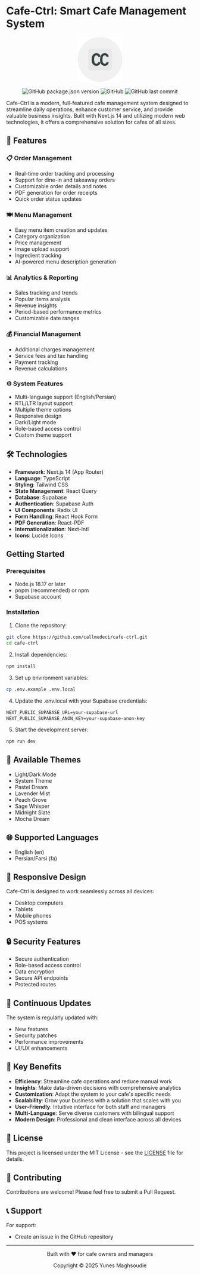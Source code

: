 # Cafe-Ctrl: Smart Cafe Management System

<div align="center">
  <img src="https://github.com/callmedeci/cafe-ctrl/blob/main/src/app/icon0.svg" alt="Cafe-Ctrl Logo" width="120" />
  
  ![GitHub package.json version](https://img.shields.io/github/package-json/v/callmedeci/cafe-ctrl)
  ![GitHub](https://img.shields.io/github/license/callmedeci/cafe-ctrl?v=1)
  ![GitHub last commit](https://img.shields.io/github/last-commit/callmedeci/cafe-ctrl)
</div>

Cafe-Ctrl is a modern, full-featured cafe management system designed to streamline daily operations, enhance customer service, and provide valuable business insights. Built with Next.js 14 and utilizing modern web technologies, it offers a comprehensive solution for cafes of all sizes.

## 🌟 Features

### 📋 Order Management

- Real-time order tracking and processing
- Support for dine-in and takeaway orders
- Customizable order details and notes
- PDF generation for order receipts
- Quick order status updates

### 🍽️ Menu Management

- Easy menu item creation and updates
- Category organization
- Price management
- Image upload support
- Ingredient tracking
- AI-powered menu description generation

### 📊 Analytics & Reporting

- Sales tracking and trends
- Popular items analysis
- Revenue insights
- Period-based performance metrics
- Customizable date ranges

### 💰 Financial Management

- Additional charges management
- Service fees and tax handling
- Payment tracking
- Revenue calculations

### ⚙️ System Features

- Multi-language support (English/Persian)
- RTL/LTR layout support
- Multiple theme options
- Responsive design
- Dark/Light mode
- Role-based access control
- Custom theme support

## 🛠️ Technologies

- **Framework**: Next.js 14 (App Router)
- **Language**: TypeScript
- **Styling**: Tailwind CSS
- **State Management**: React Query
- **Database**: Supabase
- **Authentication**: Supabase Auth
- **UI Components**: Radix UI
- **Form Handling**: React Hook Form
- **PDF Generation**: React-PDF
- **Internationalization**: Next-Intl
- **Icons**: Lucide Icons

## Getting Started

### Prerequisites

- Node.js 18.17 or later
- pnpm (recommended) or npm
- Supabase account

### Installation

1. Clone the repository:

```bash
git clone https://github.com/callmedeci/cafe-ctrl.git
cd cafe-ctrl
```

2. Install dependencies:

```bash
npm install
```

3. Set up environment variables:

```bash
cp .env.example .env.local
```

4. Update the .env.local with your Supabase credentials:

```env
NEXT_PUBLIC_SUPABASE_URL=your-supabase-url
NEXT_PUBLIC_SUPABASE_ANON_KEY=your-supabase-anon-key
```

5. Start the development server:

```bash
npm run dev
```

## 🎨 Available Themes

- Light/Dark Mode
- System Theme
- Pastel Dream
- Lavender Mist
- Peach Grove
- Sage Whisper
- Midnight Slate
- Mocha Dream

## 🌐 Supported Languages

- English (en)
- Persian/Farsi (fa)

## 📱 Responsive Design

Cafe-Ctrl is designed to work seamlessly across all devices:

- Desktop computers
- Tablets
- Mobile phones
- POS systems

## 🔒 Security Features

- Secure authentication
- Role-based access control
- Data encryption
- Secure API endpoints
- Protected routes

## 🔄 Continuous Updates

The system is regularly updated with:

- New features
- Security patches
- Performance improvements
- UI/UX enhancements

## 🌟 Key Benefits

- **Efficiency**: Streamline cafe operations and reduce manual work
- **Insights**: Make data-driven decisions with comprehensive analytics
- **Customization**: Adapt the system to your cafe's specific needs
- **Scalability**: Grow your business with a solution that scales with you
- **User-Friendly**: Intuitive interface for both staff and managers
- **Multi-Language**: Serve diverse customers with bilingual support
- **Modern Design**: Professional and clean interface across all devices

## 📄 License

This project is licensed under the MIT License - see the [LICENSE](LICENSE) file for details.

## 🤝 Contributing

Contributions are welcome! Please feel free to submit a Pull Request.

## 📞 Support

For support:

- Create an issue in the GitHub repository

---

<div align="center">
  Built with ❤️ for cafe owners and managers
  
  Copyright © 2025 Yunes Maghsoudie
</div>
